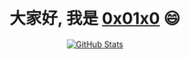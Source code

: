 <p>
  <h1 align="center">
    <b>大家好, 我是 <a href="https://0x01x0.ml">0x01x0</a> 😄</b>
  </h1>
</p>

<p align="center">
  <a href="https://github.com/0x01x0">
    <img alt="GitHub Stats" src="https://github-readme-stats.vercel.app/api?username=0x01x0&hide=issues&hide_title=true&include_all_commits=true&bg_color=282c34&title_color=e4bf7a&text_color=df6d74" />
    </a>
</p>
